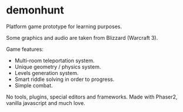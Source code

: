 # demonhunt

Platform game prototype for learning purposes.

Some graphics and audio are taken from Blizzard (Warcraft 3).

Game features:
- Multi-room teleportation system.
- Unique geometry / physics system.
- Levels generation system.
- Smart riddle solving in order to progress.
- Simple combat.

No tools, plugins, special editors and frameworks.
Made with Phaser2, vanilla javascript and much love.

